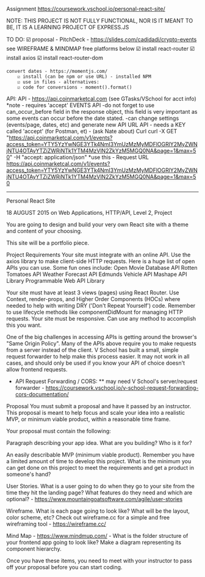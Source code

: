 Assignment
    https://coursework.vschool.io/personal-react-site/

NOTE:
    THIS PROJECT IS NOT FULLY FUNCTIONAL, NOR IS IT MEANT TO BE, IT IS A LEARNING PROJECT OF EXPRESS.JS

TO DO:
    ☑️ proposal - PitchDeck - https://slides.com/cadidadi/crypto-events
        see WIREFRAME & MINDMAP free platforms below
    ☑️ install react-router
    ☑️ install axios
    ☑️ install react-router-dom

    convert dates - https://momentjs.com/ 
        ☑️ install (can be npm or use URL) - installed NPM
        ☑️ use in files - alternatives:
        ☑️ code for conversions - moment().format()

API:
    API - https://api.coinmarketcal.com (see GTasks/VSchool for acct info)
            *note - requires 'accept'
    EVENTS API 
        -do not forget to use can_occur_before field in the response object, this field is very important as some events can occur before the date stated.
        -can change settings (events/page, dates, etc) and generate new API URL
        API - needs a KEY called 'accept' (for Postman, et) - (ask Nate about)
            Curl
                curl -X GET "https://api.coinmarketcal.com/v1/events?access_token=YTY5YzYwNGE3YTk4NmI3YmUzMzMyMDFlOGRlY2MyZWNjNTU4OTAyYTZiZWRjNTk1YTM4MzVlN2ZkYzM5MGQ0NA&page=1&max=50" -H "accept: application/json"
            *use this - Request URL
                https://api.coinmarketcal.com/v1/events?access_token=YTY5YzYwNGE3YTk4NmI3YmUzMzMyMDFlOGRlY2MyZWNjNTU4OTAyYTZiZWRjNTk1YTM4MzVlN2ZkYzM5MGQ0NA&page=1&max=50



-------------

Personal React Site

18 AUGUST 2015 on Web Applications, HTTP/API, Level 2, Project

You are going to design and build your very own React site with a theme and content of your choosing.

This site will be a portfolio piece.

Project Requirements
Your site must integrate with an online API. Use the axios library to make client-side HTTP requests.
Here is a huge list of open APIs you can use. Some fun ones include:
Open Movie Database API
Rotten Tomatoes API
Weather Forecast API
Edmunds Vehicle API
Mashape API Library
Programmable Web API Library

Your site must have at least 3 views (pages) using React Router.
Use Context, render-props, and Higher Order Components (HOCs) where needed to help with writing DRY ('Don't Repeat Yourself') code.
Remember to use lifecycle methods like componentDidMount for managing HTTP requests.
Your site must be responsive. Can use any method to accomplish this you want.

One of the big challenges in accessing APIs is getting around the browser's "Same Origin Policy". Many of the APIs above require you to make requests from a server instead of the client. V School has built a small, simple request forwarder to help make this process easier. It may not work in all cases, and should only be used if you know your API of choice doesn't allow frontend requests.

* API Request Forwarding / CORS:
** may need V School's server/request forwarder - https://coursework.vschool.io/v-school-request-forwarding-cors-documentation/

Proposal
You must submit a proposal and have it passed by an instructor. This proposal is meant to help focus and scale your idea into a realistic MVP, or minimum viable product, within a reasonable time frame.

Your proposal must contain the following:

Paragraph describing your app idea. What are you building? Who is it for?

An easily describable MVP (minimum viable product). Remember you have a limited amount of time to develop this project. What is the minimum you can get done on this project to meet the requirements and get a product in someone's hand?

User Stories. What is a user going to do when they go to your site from the time they hit the landing page? What features do they need and which are optional? - https://www.mountaingoatsoftware.com/agile/user-stories

Wireframe. What is each page going to look like? What will be the layout, color scheme, etc? Check out wireframe.cc for a simple and free wireframing tool - https://wireframe.cc/

Mind Map - https://www.mindmup.com/ - What is the folder structure of your frontend app going to look like? Make a diagram representing its component hierarchy.

Once you have these items, you need to meet with your instructor to pass off your proposal before you can start coding.

